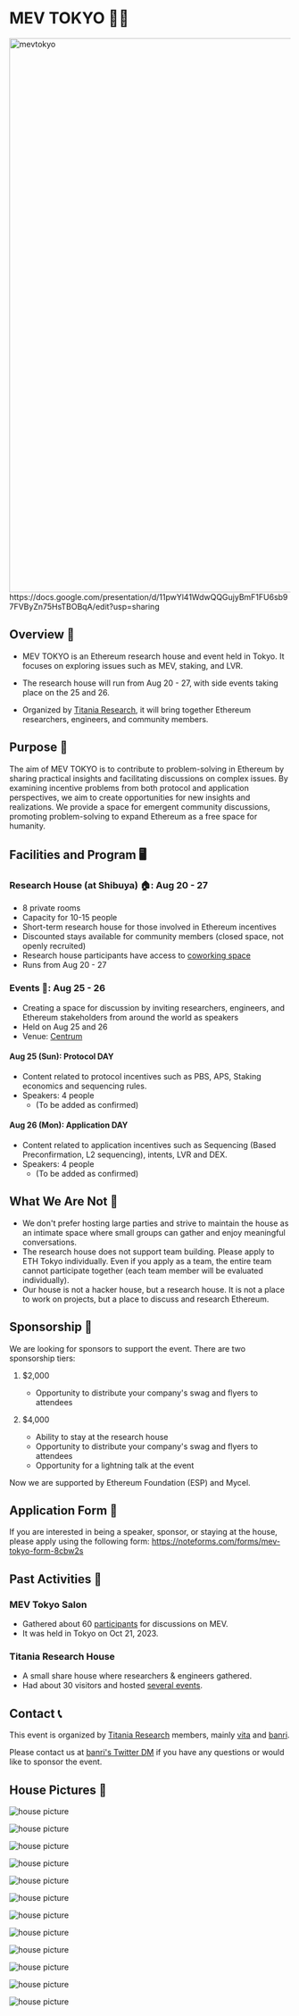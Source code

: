 # MEV TOKYO 🗼🚀
<img width="993" alt="mevtokyo" src="ogp.png">
https://docs.google.com/presentation/d/11pwYl41WdwQQGujyBmF1FU6sb97FVByZn75HsTBOBqA/edit?usp=sharing

## Overview 📝

- MEV TOKYO is an Ethereum research house and event held in Tokyo. It focuses on exploring issues such as MEV, staking, and LVR.

- The research house will run from Aug 20 - 27, with side events taking place on the 25 and 26.

- Organized by [Titania Research](https://scandalous-stick-9ab.notion.site/Titania-Research-Homepage-587cd20f07b14d259fa7d5c8d9646fc9), it will bring together Ethereum researchers, engineers, and community members.

## Purpose 🧭

The aim of MEV TOKYO is to contribute to problem-solving in Ethereum by sharing practical insights and facilitating discussions on complex issues. By examining incentive problems from both protocol and application perspectives, we aim to create opportunities for new insights and realizations. We provide a space for emergent community discussions, promoting problem-solving to expand Ethereum as a free space for humanity.

## Facilities and Program 🖥️

### Research House (at Shibuya) 🏠: Aug 20 - 27
- 8 private rooms
- Capacity for 10-15 people
- Short-term research house for those involved in Ethereum incentives
- Discounted stays available for community members (closed space, not openly recruited)
- Research house participants have access to [coworking space](https://centrum.studio/)
- Runs from Aug 20 - 27

### Events 🎫: Aug 25 - 26
- Creating a space for discussion by inviting researchers, engineers, and Ethereum stakeholders from around the world as speakers
- Held on Aug 25 and 26
- Venue: [Centrum](https://centrum.studio/)

#### Aug 25 (Sun): Protocol DAY
- Content related to protocol incentives such as PBS, APS, Staking economics and sequencing rules.
- Speakers: 4 people
  - (To be added as confirmed)

#### Aug 26 (Mon): Application DAY
- Content related to application incentives such as Sequencing (Based Preconfirmation, L2 sequencing), intents, LVR and DEX.
- Speakers: 4 people
  - (To be added as confirmed)

## What We Are Not 🚧
- We don't prefer hosting large parties and strive to maintain the house as an intimate space where small groups can gather and enjoy meaningful conversations.
- The research house does not support team building. Please apply to ETH Tokyo individually. Even if you apply as a team, the entire team cannot participate together (each team member will be evaluated individually).
- Our house is not a hacker house, but a research house. It is not a place to work on projects, but a place to discuss and research Ethereum.

## Sponsorship 🤝

We are looking for sponsors to support the event. There are two sponsorship tiers:

1. $2,000
    - Opportunity to distribute your company's swag and flyers to attendees

2. $4,000
    - Ability to stay at the research house
    - Opportunity to distribute your company's swag and flyers to attendees
    - Opportunity for a lightning talk at the event

Now we are supported by Ethereum Foundation (ESP) and Mycel.

## Application Form 📝
If you are interested in being a speaker, sponsor, or staying at the house, please apply using the following form:
https://noteforms.com/forms/mev-tokyo-form-8cbw2s

## Past Activities 📜
### MEV Tokyo Salon
- Gathered about 60 [participants](https://x.com/keccak254/status/1716307800316608721) for discussions on MEV.
- It was held in Tokyo on Oct 21, 2023.

### Titania Research House
- A small share house where researchers & engineers gathered.
- Had about 30 visitors and hosted [several events](https://titaniaresear.ch/titania-research-house1).

## Contact 📞
This event is organized by [Titania Research](https://scandalous-stick-9ab.notion.site/Titania-Research-Homepage-587cd20f07b14d259fa7d5c8d9646fc9) members, mainly [vita](https://x.com/keccak254) and [banri](https://x.com/banr1_).

Please contact us at [banri's Twitter DM](https://x.com/banr1_) if you have any questions or would like to sponsor the event.

## House Pictures 🏡
![house picture](assets/image.png)

![house picture](assets/image-1.png)

![house picture](assets/image-2.png)

![house picture](assets/image-3.png)

![house picture](assets/image-11.png)

![house picture](assets/image-4.png)

![house picture](assets/image-5.png)

![house picture](assets/image-6.png)

![house picture](assets/image-9.png)

![house picture](assets/image-10.png)

![house picture](assets/image-8.png)

![house picture](assets/image-7.png)
